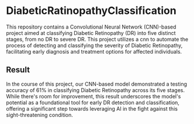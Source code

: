 # DiabeticRatinopathyClassification
This repository contains a Convolutional Neural Network (CNN)-based project aimed at classifying Diabetic Retinopathy (DR) into five distinct stages, from no DR to severe DR. This project utilizes a cnn to automate the process of detecting and classifying the severity of Diabetic Retinopathy, facilitating early diagnosis and treatment options for affected individuals.

## Result
In the course of this project, our CNN-based model demonstrated a testing accuracy of 61% in classifying Diabetic Retinopathy across its five stages. While there's room for improvement, this result underscores the model's potential as a foundational tool for early DR detection and classification, offering a significant step towards leveraging AI in the fight against this sight-threatening condition.
